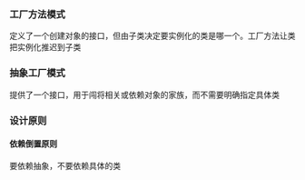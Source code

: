 ### 工厂方法模式
定义了一个创建对象的接口，但由子类决定要实例化的类是哪一个。工厂方法让类把实例化推迟到子类

### 抽象工厂模式
提供了一个接口，用于闯将相关或依赖对象的家族，而不需要明确指定具体类

### 设计原则
#### 依赖倒置原则
要依赖抽象，不要依赖具体的类  